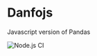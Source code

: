 # Danfojs

Javascript version of Pandas

![Node.js CI](https://github.com/opensource9ja/danfojs/workflows/Node.js%20CI/badge.svg?branch=master)
